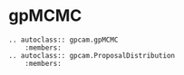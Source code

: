 # gpMCMC

```{eval-rst}
.. autoclass:: gpcam.gpMCMC
    :members:
.. autoclass:: gpcam.ProposalDistribution
    :members:
```
